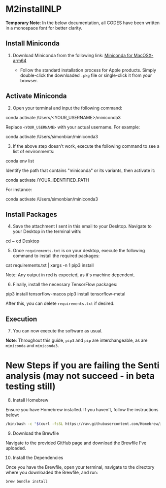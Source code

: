 
# M2installNLP

**Temporary Note**: In the below documentation, all CODES have been written in a monospace font for better clarity.

## Install Miniconda

1. Download Miniconda from the following link: 
   [Miniconda for MacOSX-arm64](https://repo.anaconda.com/miniconda/Miniconda3-latest-MacOSX-arm64.pkg)
   
   - Follow the standard installation process for Apple products. Simply double-click the downloaded `.pkg` file or single-click it from your browser.

## Activate Miniconda

2. Open your terminal and input the following command:

conda activate /Users/<YOUR_USERNAME>/miniconda3


Replace `<YOUR_USERNAME>` with your actual username. For example:

conda activate /Users/simonbian/miniconda3


3. If the above step doesn't work, execute the following command to see a list of environments:

conda env list


Identify the path that contains "miniconda" or its variants, then activate it:

conda activate /YOUR_IDENTIFIED_PATH

For instance:

conda activate /Users/simonbian/miniconda3


## Install Packages

4. Save the attachment I sent in this email to your Desktop. Navigate to your Desktop in the terminal with:

cd ~
cd Desktop


5. Once `requirements.txt` is on your desktop, execute the following command to install the required packages:

cat requirements.txt | xargs -n 1 pip3 install


Note: Any output in red is expected, as it's machine dependent.

6. Finally, install the necessary TensorFlow packages:

pip3 install tensorflow-macos
pip3 install tensorflow-metal


After this, you can delete `requirements.txt` if desired.

## Execution

7. You can now execute the software as usual.

**Note**: Throughout this guide, `pip3` and `pip` are interchangeable, as are `miniconda` and `miniconda3`.


# New Steps if you are failing the Senti analysis (may not succeed - in beta testing still)
8. Install Homebrew

Ensure you have Homebrew installed. If you haven't, follow the instructions below:

```bash
/bin/bash -c "$(curl -fsSL https://raw.githubusercontent.com/Homebrew/install/HEAD/install.sh)"
```

9. Download the Brewfile

Navigate to the provided GitHub page and download the Brewfile I've uploaded.

10. Install the Dependencies

Once you have the Brewfile, open your terminal, navigate to the directory where you downloaded the Brewfile, and run:

```bash
brew bundle install
```
</font>
